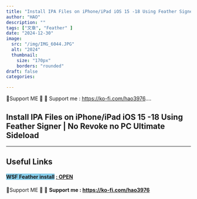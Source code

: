 ```yaml
---
title: "Install IPA Files on iPhone/iPad iOS 15 -18 Using Feather Signer | No Revoke no PC Ultimate Sideload"
author: "HAO"
description: ""
tags: ["文章", "Feather" ]
date: "2024-12-30"
image:
  src: "/img/IMG_6044.JPG"
  alt: "2024"
  thumbnail:
    size: "170px"
    borders: "rounded"
draft: false
categories:

---
```


🤝Support ME 🤝
💸 Support me : https://ko-fi.com/hao3976....
<!--more-->

## **Install IPA Files on iPhone/iPad iOS 15 -18 Using Feather Signer | No Revoke no PC Ultimate Sideload**

---

## **Useful Links**

#### **<font style="background: skyblue"> WSF Feather install</font>** **[  : OPEN](https://whysoooofurious.netlify.app/)**

🤝Support ME 🤝
💸 **Support me : https://ko-fi.com/hao3976**